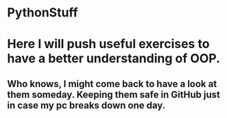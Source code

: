 # PythonStuff

# Here I will push useful exercises to have a better understanding of OOP.
## Who knows, I might come back to have a look at them someday. Keeping them safe in GitHub just in case my pc breaks down one day. 